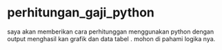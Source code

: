 # perhitungan_gaji_python
saya akan memberikan cara perhitunggan menggunakan python dengan output menghasil kan grafik dan data tabel . mohon di pahami logika nya.
